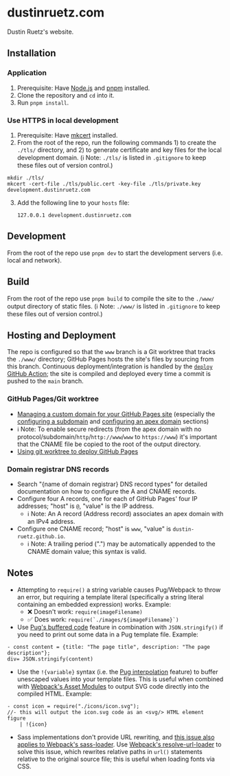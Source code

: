 # dustinruetz.com

Dustin Ruetz's website.

## Installation

### Application

1. Prerequisite: Have [Node.js][nodejs] and [pnpm][pnpm] installed.
1. Clone the repository and `cd` into it.
1. Run `pnpm install`.

### Use HTTPS in local development

1. Prerequisite: Have [mkcert][mkcert] installed.
2. From the root of the repo, run the following commands 1) to create the `./tls/` directory, and 2) to generate certificate and key files for the local development domain. (ℹ️ Note: `./tls/` is listed in `.gitignore` to keep these files out of version control.)

```
mkdir ./tls/
mkcert -cert-file ./tls/public.cert -key-file ./tls/private.key development.dustinruetz.com
```

3. Add the following line to your `hosts` file:
   ```
   127.0.0.1 development.dustinruetz.com
   ```

## Development

From the root of the repo use `pnpm dev` to start the development servers (i.e. local and network).

## Build

From the root of the repo use `pnpm build` to compile the site to the `./www/` output directory of static files. (ℹ️ Note: `./www/` is listed in `.gitignore` to keep these files out of version control.)

## Hosting and Deployment

The repo is configured so that the `www` branch is a Git worktree that tracks the `./www/` directory; GitHub Pages hosts the site's files by sourcing from this branch. Continuous deployment/integration is handled by the [`deploy` GitHub Action][ga-deploy]; the site is compiled and deployed every time a commit is pushed to the `main` branch.

### GitHub Pages/Git worktree

- [Managing a custom domain for your GitHub Pages site][ghp-custom-domain] (especially the [configuring a subdomain][ghp-configure-subdomain] and [configuring an apex domain][ghp-configure-apex-domain] sections)
- ℹ️ Note: To enable secure redirects (from the apex domain with no protocol/subdomain/`http`/`http://www`/`www` to `https://www`) it's important that the CNAME file be copied to the root of the output directory.
- [Using git worktree to deploy GitHub Pages][ghp-using-git-worktree]

### Domain registrar DNS records

- Search "{name of domain registrar} DNS record types" for detailed documentation on how to configure the A and CNAME records.
- Configure four A records, one for each of GitHub Pages' four IP addresses; "host" is `@`, "value" is the IP address.
  - ℹ️ Note: An A record (Address record) associates an apex domain with an IPv4 address.
- Configure one CNAME record; "host" is `www`, "value" is `dustin-ruetz.github.io`.
  - ℹ️ Note: A trailing period (".") may be automatically appended to the CNAME domain value; this syntax is valid.

## Notes

- Attempting to `require()` a string variable causes Pug/Webpack to throw an error, but requiring a template literal (specifically a string literal containing an embedded expression) works. Example:
  - ❌ Doesn't work: `require(imageFilename)`
  - ✅ Does work: ``require(`./images/${imageFilename}`)``
- Use [Pug's buffered code][pug-buffered-code] feature in combination with `JSON.stringify()` if you need to print out some data in a Pug template file. Example:

```pug
- const content = {title: "The page title", description: "The page description"};
div= JSON.stringify(content)
```

- Use the `!{variable}` syntax (i.e. the [Pug interpolation][pug-interpolation] feature) to buffer unescaped values into your template files. This is useful when combined with [Webpack's Asset Modules][webpack-asset-modules] to output SVG code directly into the compiled HTML. Example:

```pug
- const icon = require("./icons/icon.svg");
//- this will output the icon.svg code as an <svg/> HTML element
figure
	| !{icon}
```

- Sass implementations don't provide URL rewriting, and [this issue also applies to Webpack's sass-loader][webpack-sass-loader-url-problems]. Use [Webpack's resolve-url-loader][webpack-resolve-url-loader] to solve this issue, which rewrites relative paths in `url()` statements relative to the original source file; this is useful when loading fonts via CSS.

[ga-deploy]: /.github/workflows/deploy.yaml
[ghp-configure-apex-domain]: https://docs.github.com/en/github/working-with-github-pages/managing-a-custom-domain-for-your-github-pages-site/#configuring-an-apex-domain
[ghp-configure-subdomain]: https://docs.github.com/en/github/working-with-github-pages/managing-a-custom-domain-for-your-github-pages-site/#configuring-a-subdomain
[ghp-custom-domain]: https://docs.github.com/en/github/working-with-github-pages/managing-a-custom-domain-for-your-github-pages-site/
[ghp-using-git-worktree]: https://sangsoonam.github.io/2019/02/08/using-git-worktree-to-deploy-github-pages.html
[mkcert]: https://github.com/FiloSottile/mkcert/
[nodejs]: https://nodejs.org/en/download/
[pnpm]: https://pnpm.io/installation#using-corepack
[pug-buffered-code]: https://pugjs.org/language/code.html#buffered-code
[pug-interpolation]: https://pugjs.org/language/interpolation.html
[webpack-asset-modules]: https://webpack.js.org/guides/asset-modules/
[webpack-resolve-url-loader]: https://github.com/bholloway/resolve-url-loader/
[webpack-sass-loader-url-problems]: https://webpack.js.org/loaders/sass-loader/#problems-with-url
